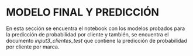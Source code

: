 # MODELO FINAL Y PREDICCIÓN

En esta sección se encuentra el notebook con los modelos probados para la predicción de probabilidad por cliente y también, se encuentra el documento *input3_clientes_test* que contiene la predicción de probabilidad por cliente por marca.
